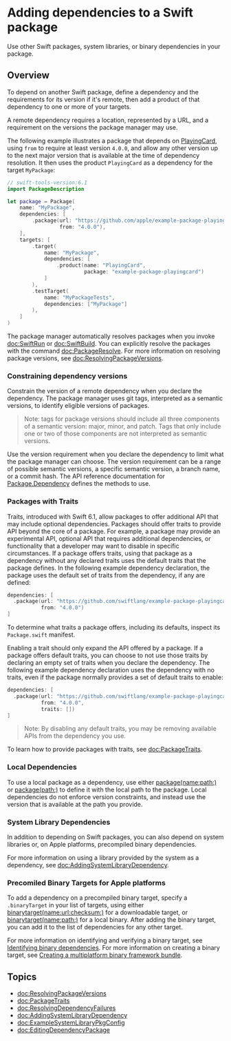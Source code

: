 # Adding dependencies to a Swift package

Use other Swift packages, system libraries, or binary dependencies in your package.

## Overview

To depend on another Swift package, define a dependency and the requirements for its version if it's remote, then add a product of that dependency to one or more of your targets.

A remote dependency requires a location, represented by a URL, and a requirement on the versions the package manager may use.

The following example illustrates a package that depends on [PlayingCard](https://github.com/apple/example-package-playingcard), using `from` to require at least version `4.0.0`, and allow any other version up to the next major version that is available at the time of dependency resolution.
It then uses the product `PlayingCard` as a dependency for the target `MyPackage`:

```swift
// swift-tools-version:6.1
import PackageDescription

let package = Package(
    name: "MyPackage",
    dependencies: [
        .package(url: "https://github.com/apple/example-package-playingcard.git", 
                 from: "4.0.0"),
    ],
    targets: [
        .target(
            name: "MyPackage",
            dependencies: [
                .product(name: "PlayingCard", 
                         package: "example-package-playingcard")
            ]
        ),
        .testTarget(
            name: "MyPackageTests",
            dependencies: ["MyPackage"]
        ),
    ]
)
```

The package manager automatically resolves packages when you invoke <doc:SwiftRun> or <doc:SwiftBuild>. 
You can explicitly resolve the packages with the command <doc:PackageResolve>.
For more information on resolving package versions, see <doc:ResolvingPackageVersions>.

### Constraining dependency versions

Constrain the version of a remote dependency when you declare the dependency.
The package manager uses git tags, interpreted as a semantic versions, to identify eligible versions of packages.

> Note: tags for package versions should include all three components of a semantic version: major, minor, and patch.
> Tags that only include one or two of those components are not interpreted as semantic versions.

Use the version requirement when you declare the dependency to limit what the package manager can choose.
The version requirement can be a range of possible semantic versions, a specific semantic version, a branch name, or a commit hash.
The API reference documentation for [Package.Dependency](https://docs.swift.org/swiftpm/documentation/packagedescription/package/dependency) defines the methods to use.

### Packages with Traits

Traits, introduced with Swift 6.1, allow packages to offer additional API that may include optional dependencies.
Packages should offer traits to provide API beyond the core of a package.
For example, a package may provide an experimental API, optional API that requires additional dependencies, or functionality that a developer may want to disable in specific circumstances.
If a package offers traits, using that package as a dependency without any declared traits uses the default traits that the package defines.
In the following example dependency declaration, the package uses the default set of traits from the dependency, if any are defined:
```swift
dependencies: [
  .package(url: "https://github.com/swiftlang/example-package-playingcard", 
           from: "4.0.0")
]
```

To determine what traits a package offers, including its defaults, inspect its `Package.swift` manifest.

Enabling a trait should only expand the API offered by a package.
If a package offers default traits, you can choose to not use those traits by declaring an empty set of traits when you declare the dependency.
The following example dependency declaration uses the dependency with no traits, even if the package normally provides a set of default traits to enable:

```swift
dependencies: [
  .package(url: "https://github.com/swiftlang/example-package-playingcard", 
           from: "4.0.0",
           traits: [])
]
```

> Note: By disabling any default traits, you may be removing available APIs from the dependency you use. 

To learn how to provide packages with traits, see <doc:PackageTraits>.

### Local Dependencies

To use a local package as a dependency, use either [package(name:path:)](https://developer.apple.com/documentation/packagedescription/package/dependency/package(name:path:)) or [package(path:)](https://developer.apple.com/documentation/packagedescription/package/dependency/package(path:)) to define it with the local path to the package.
Local dependencies do not enforce version constraints, and instead use the version that is available at the path you provide.

### System Library Dependencies

In addition to depending on Swift packages, you can also depend on system libraries or, on Apple platforms, precompiled binary dependencies.

For more information on using a library provided by the system as a dependency, see <doc:AddingSystemLibraryDependency>.

### Precomiled Binary Targets for Apple platforms

To add a dependency on a precompiled binary target, specify a `.binaryTarget` in your list of targets, using either 
[binarytarget(name:url:checksum:)](https://developer.apple.com/documentation/packagedescription/target/binarytarget(name:url:checksum:)) for a downloadable target, 
or [binarytarget(name:path:)](https://developer.apple.com/documentation/packagedescription/target/binarytarget(name:path:)) for a local binary.
After adding the binary target, you can add it to the list of dependencies for any other target. 

For more information on identifying and verifying a binary target, see [Identifying binary dependencies](https://developer.apple.com/documentation/xcode/identifying-binary-dependencies).
For more information on creating a binary target, see [Creating a multiplatform binary framework bundle](https://developer.apple.com/documentation/xcode/creating-a-multi-platform-binary-framework-bundle).

## Topics

- <doc:ResolvingPackageVersions>
- <doc:PackageTraits>
- <doc:ResolvingDependencyFailures>
- <doc:AddingSystemLibraryDependency>
- <doc:ExampleSystemLibraryPkgConfig>
- <doc:EditingDependencyPackage>

